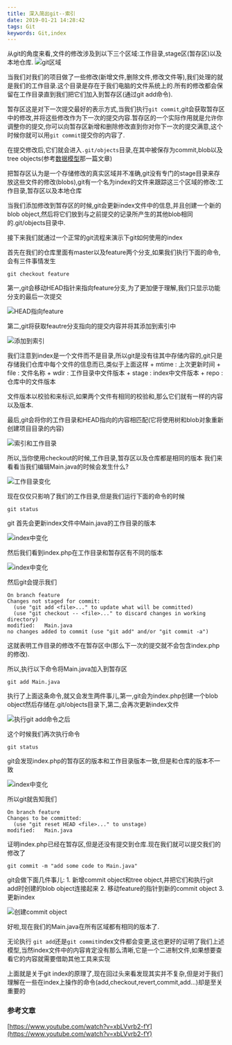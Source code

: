 ```yaml
---
title: 深入简出git--索引
date: 2019-01-21 14:28:42
tags: Git
keywords: Git,index
---
```


从git的角度来看,文件的修改涉及到以下三个区域:工作目录,stage区(暂存区)以及本地仓库.
![git区域](/images/understanding-git/git-area-when-update.png)

当我们对我们的项目做了一些修改(新增文件,删除文件,修改文件等),我们处理的就是我们的工作目录.这个目录是存在于我们电脑的文件系统上的.所有的修改都会保留在工作目录直到我们把它们加入到暂存区(通过git add命令).

暂存区这是对下一次提交最好的表示方式,当我们执行`git commit`,git会获取暂存区中的修改,并将这些修改作为下一次的提交内容.暂存区的一个实际作用就是允许你调整你的提交,你可以向暂存区新增和删除修改直到你对你下一次的提交满意,这个时候你就可以用`git commit`提交你的内容了.

在提交修改后,它们就会进入`.git/objects`目录,在其中被保存为commit,blob以及tree objects(参考[数据模型](https://generalthink.github.io/2019/01/09/understanding-git-data-model/)那一篇文章)

把暂存区认为是一个存储修改的真实区域并不准确,git没有专门的stage目录来存放这些文件的修改(blobs),git有一个名为index的文件来跟踪这三个区域的修改:工作目录,暂存区以及本地仓库

当我们添加修改到暂存区的时候,git会更新index文件中的信息,并且创建一个新的blob object,然后将它们放到与之前提交的记录所产生的其他blob相同的.git/objects目录中.

接下来我们就通过一个正常的git流程来演示下git如何使用的index

首先在我们的仓库里面有master以及feature两个分支,如果我们执行下面的命令,会有三件事情发生
```
git checkout feature
```

第一,git会移动HEAD指针来指向feature分支,为了更加便于理解,我们只显示功能分支的最后一次提交

![HEAD指向feature](/images/understanding-git/index-object.png)

第二,git将获取feautre分支指向的提交内容并将其添加到索引中

![添加到索引](/images/understanding-git/index-when-checkout.png)

我们注意到index是一个文件而不是目录,所以git是没有往其中存储内容的,git只是存储我们仓库中每个文件的信息而已,类似于上面这样
	+ mtime : 上次更新时间
	+ file : 文件名称
	+ wdir : 工作目录中文件版本
	+ stage : index中文件版本
	+ repo : 仓库中的文件版本


文件版本以校验和来标识,如果两个文件有相同的校验和,那么它们就有一样的内容以及版本.

最后,git会将你的工作目录和HEAD指向的内容相匹配(它将使用树和blob对象重新创建项目目录的内容)

![索引和工作目录](/images/understanding-git/index-data-workspace.png)

所以,当你使用checkout的时候,工作目录,暂存区以及仓库都是相同的版本
我们来看看当我们编辑Main.java的时候会发生什么?

![工作目录变化](/images/understanding-git/index-when-workspace-change.png)

现在仅仅只影响了我们的工作目录,但是我们运行下面的命令的时候
```
git status
```
git 首先会更新index文件中Main.java的工作目录的版本

![index中变化](/images/understanding-git/index-find-workspace-change.png)

然后我们看到index.php在工作目录和暂存区有不同的版本

![index中变化](/images/understanding-git/index-find-stage-change.png)

然后git会提示我们
```
On branch feature
Changes not staged for commit:
  (use "git add <file>..." to update what will be committed)
  (use "git checkout -- <file>..." to discard changes in working directory)
modified:   Main.java
no changes added to commit (use "git add" and/or "git commit -a")

```
这就表明工作目录的修改不在暂存区中(那么下一次的提交就不会包含index.php的修改).

所以,执行以下命令将Main.java加入到暂存区
```
git add Main.java
```

执行了上面这条命令,就又会发生两件事儿,第一,git会为index.php创建一个blob object然后存储在.git/objects目录下,第二,会再次更新index文件

![执行git add命令之后](/images/understanding-git/index-sync-stage.png)

这个时候我们再次执行命令
```
git status
```
git会发现index.php的暂存区的版本和工作目录版本一致,但是和仓库的版本不一致

![index中变化](/images/understanding-git/index-find-respo-change.png)

所以git就告知我们
```
On branch feature
Changes to be committed:
  (use "git reset HEAD <file>..." to unstage)
modified:   Main.java
```
证明index.php已经在暂存区,但是还没有提交到仓库.现在我们就可以提交我们的修改了
```
git commit -m "add some code to Main.java"
```
git会做下面几件事儿:
	1. 新增commit object和tree object,并把它们和执行git add时创建的blob object连接起来
	2. 移动feature的指针到新的commit object
	3. 更新index

![创建commit object](/images/understanding-git/index-create-object.png)

好啦,现在我们的Main.java在所有区域都有相同的版本了.

无论执行 `git add`还是`git commit`index文件都会变更,这也更好的证明了我们上述模型,当然index文件中的内容肯定没有那么清晰,它是一个二进制文件,如果想要查看它的内容就需要借助其他工具来实现


上面就是关于git index的原理了,现在回过头来看发现其实并不复杂,但是对于我们理解在一些在index上操作的命令(add,checkout,revert,commit,add...)却是至关重要的


### 参考文章
[https://www.youtube.com/watch?v=xbLVvrb2-fY](https://www.youtube.com/watch?v=xbLVvrb2-fY)